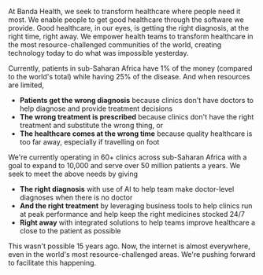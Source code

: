 At Banda Health, we seek to transform healthcare where people need it most. We enable people to get good healthcare through the software we provide. Good healthcare, in our eyes, is getting the right diagnosis, at the right time, right away. We empower health teams to transform healthcare in the most resource-challenged communities of the world, creating technology today to do what was impossible yesterday.

Currently, patients in sub-Saharan Africa have 1% of the money (compared to the world's total) while having 25% of the disease. And when resources are limited,
- **Patients get the wrong diagnosis** because clinics don't have doctors to help diagnose and provide treatment decisions
- **The wrong treatment is prescribed** because clinics don't have the right treatment and substitute the wrong thing, or
- **The healthcare comes at the wrong time** because quality healthcare is too far away, especially if travelling on foot

We're currently operating in 60+ clinics across sub-Saharan Africa with a goal to expand to 10,000 and serve over 50 million patients a years. We seek to meet the above needs by giving
- **The right diagnosis** with use of AI to help team make doctor-level diagnoses when there is no doctor
- **And the right treatment** by leveraging business tools to help clinics run at peak performance and help keep the right medicines stocked 24/7
- **Right away** with integrated solutions to help teams improve healthcare a close to the patient as possible

This wasn't possible 15 years ago. Now, the internet is almost everywhere, even in the world's most resource-challenged areas. We're pushing forward to facilitate this happening.
